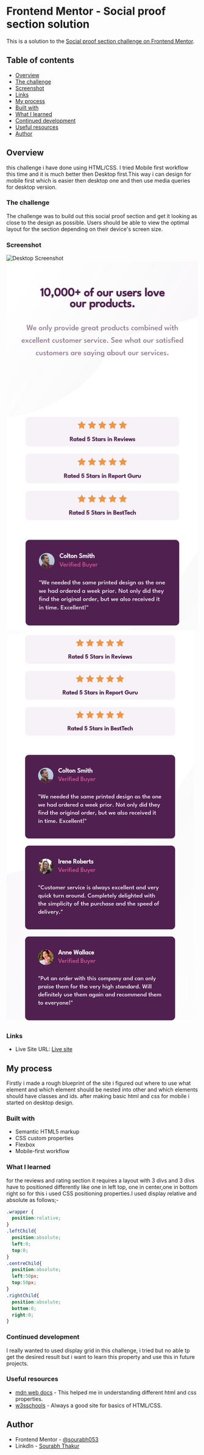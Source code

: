 # Frontend Mentor - Social proof section solution

This is a solution to the [Social proof section challenge on Frontend Mentor](https://www.frontendmentor.io/challenges/social-proof-section-6e0qTv_bA). 

## Table of contents

  - [Overview](#overview)
  - [The challenge](#the-challenge)
  - [Screenshot](#screenshot)
  - [Links](#links)
  - [My process](#my-process)
  - [Built with](#built-with)
  - [What I learned](#what-i-learned)
  - [Continued development](#continued-development)
  - [Useful resources](#useful-resources)
  - [Author](#author)



## Overview

this challenge i have done using HTML/CSS. I tried Mobile first workflow this time and it is much better then Desktop first.This way i can design for mobile first which is easier then desktop one and then use media queries for desktop version.

### The challenge

The challenge was to build out this social proof section and get it looking as close to the design as possible. Users should be able to view the optimal layout for the section depending on their device's screen size.

### Screenshot

![Desktop Screenshot](/Screenshots/Screenshot%20Desktop.png.jpg)
![Mobile Screenshot 1](/Screenshots/ScreenShot%20Mobile%201.jpg)
![Mobile Screenshot 2](/Screenshots/ScreenShot%20Mobile%202.jpg)

### Links

- Live Site URL: [Live site](https://idyllic-madeleine-53e1a1.netlify.app/)

## My process

Firstly i made a rough blueprint of the site i figured out where to use what element and which element should be nested into other and which elements should have classes and ids. after making basic html and css for mobile i started on desktop design.

### Built with

- Semantic HTML5 markup
- CSS custom properties
- Flexbox
- Mobile-first workflow

### What I learned

for the reviews and rating section it requires a layout with 3 divs and 3 divs have to positioned differently like one in left top, one in center,one in bottom right so for this i used CSS positioning properties.I used display relative and absolute as follows;-


```css
.wrapper {
  position:relative;
}
.leftChild{
  position:absolute;
  left:0;
  top:0;
}
.centreChild{
  position:absolute;
  left:50px;
  top:50px;
}
.rightChild{
  position:absolute;
  bottom:0;
  right:0;
}
```

### Continued development

I really wanted to used display grid in this challenge, i tried but no able tp get the desired result but i want to learn this property and use this in future projects.

### Useful resources

- [mdn web docs](https://developer.mozilla.org/en-US/) - This helped me in understanding different html and css properties.
- [w3sschools](https://www.w3schools.com/) - Always a good site for basics of HTML/CSS.

## Author

- Frontend Mentor - [@sourabh053](https://www.frontendmentor.io/profile/sourabh053)
- LinkdIn - [Sourabh Thakur](https://www.linkedin.com/in/sourabh-thakur-b71a68250/)
